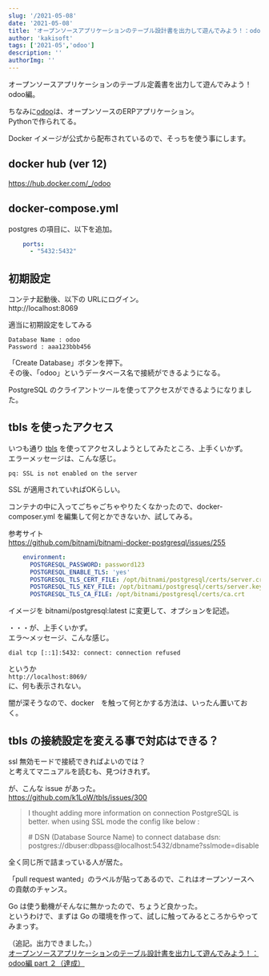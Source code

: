 ```yaml
---
slug: '/2021-05-08'
date: '2021-05-08'
title: 'オープンソースアプリケーションのテーブル設計書を出力して遊んでみよう！：odoo編（未達成）'
author: 'kakisoft'
tags: ['2021-05','odoo']
description: ''
authorImg: ''
---
```


オープンソースアプリケーションのテーブル定義書を出力して遊んでみよう！　odoo編。  

ちなみに[odoo](https://www.odoo.com/ja_JP/)は、オープンソースのERPアプリケーション。  
Pythonで作られてる。  

Docker イメージが公式から配布されているので、そっちを使う事にします。  

## docker hub (ver 12)
https://hub.docker.com/_/odoo  


## docker-compose.yml
postgres の項目に、以下を追加。
```yaml
    ports:
      - "5432:5432"
```

## 初期設定
コンテナ起動後、以下の URLにログイン。  
http://localhost:8069  

適当に初期設定をしてみる
```
Database Name : odoo
Password : aaa123bbb456
```
「Create Database」ボタンを押下。  
その後、「odoo」というデータベース名で接続ができるようになる。  

PostgreSQL のクライアントツールを使ってアクセスができるようになりました。  


## tbls を使ったアクセス
いつも通り [tbls](https://github.com/k1LoW/tbls) を使ってアクセスしようとしてみたところ、上手くいかず。  
エラーメッセージは、こんな感じ。
```
pq: SSL is not enabled on the server
```

SSL が適用されていればOKらしい。  

コンテナの中に入ってごちゃごちゃやりたくなかったので、docker-composer.yml を編集して何とかできないか、試してみる。  

参考サイト  
<https://github.com/bitnami/bitnami-docker-postgresql/issues/255>
```yaml
    environment:
      POSTGRESQL_PASSWORD: password123
      POSTGRESQL_ENABLE_TLS: 'yes'
      POSTGRESQL_TLS_CERT_FILE: /opt/bitnami/postgresql/certs/server.crt
      POSTGRESQL_TLS_KEY_FILE: /opt/bitnami/postgresql/certs/server.key
      POSTGRESQL_TLS_CA_FILE: /opt/bitnami/postgresql/certs/ca.crt
```
イメージを bitnami/postgresql:latest に変更して、オプションを記述。  

・・・が、上手くいかず。  
エラ〜メッセージ、こんな感じ。  
```
dial tcp [::1]:5432: connect: connection refused
```

というか  
```http://localhost:8069/```  
に、何も表示されない。  

闇が深そうなので、docker　を触って何とかする方法は、いったん置いておく。 


## tbls の接続設定を変える事で対応はできる？
ssl 無効モードで接続できればよいのでは？  
と考えてマニュアルを読むも、見つけきれず。  

が、こんな issue があった。  
<https://github.com/k1LoW/tbls/issues/300>

> I thought adding more information on connection PostgreSQL is better.
> when using SSL mode the config like below :
>
> \# DSN (Database Source Name) to connect database
> dsn: postgres://dbuser:dbpass@localhost:5432/dbname?sslmode=disable

全く同じ所で詰まっている人が居た。  

「pull request wanted」のラベルが貼ってあるので、これはオープンソースへの貢献のチャンス。  

Go は使う動機がそんなに無かったので、ちょうど良かった。  
というわけで、まずは Go の環境を作って、試しに触ってみるところからやってみまっす。  

（追記。出力できました。）  
[オープンソースアプリケーションのテーブル設計書を出力して遊んでみよう！：odoo編 part ２（達成）](../11)   
